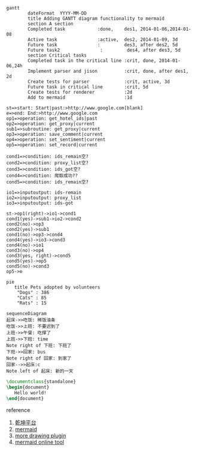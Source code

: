 
```mermaid
gantt
        dateFormat  YYYY-MM-DD
        title Adding GANTT diagram functionality to mermaid
        section A section
        Completed task            :done,    des1, 2014-01-06,2014-01-08
        Active task               :active,  des2, 2014-01-09, 3d
        Future task               :         des3, after des2, 5d
        Future task2               :         des4, after des3, 5d
        section Critical tasks
        Completed task in the critical line :crit, done, 2014-01-06,24h
        Implement parser and jison          :crit, done, after des1, 2d
        Create tests for parser             :crit, active, 3d
        Future task in critical line        :crit, 5d
        Create tests for renderer           :2d
        Add to mermaid                      :1d
```

```flow
st=>start: Start|past:>http://www.google.com[blank]
e=>end: End:>http://www.google.com
op1=>operation: get_hotel_ids|past
op2=>operation: get_proxy|current
sub1=>subroutine: get_proxy|current
op3=>operation: save_comment|current
op4=>operation: set_sentiment|current
op5=>operation: set_record|current

cond1=>condition: ids_remain空?
cond2=>condition: proxy_list空?
cond3=>condition: ids_got空?
cond4=>condition: 爬取成功??
cond5=>condition: ids_remain空?

io1=>inputoutput: ids-remain
io2=>inputoutput: proxy_list
io3=>inputoutput: ids-got

st->op1(right)->io1->cond1
cond1(yes)->sub1->io2->cond2
cond2(no)->op3
cond2(yes)->sub1
cond1(no)->op3->cond4
cond4(yes)->io3->cond3
cond4(no)->io1
cond3(no)->op4
cond3(yes, right)->cond5
cond5(yes)->op5
cond5(no)->cond3
op5->e 
```

```mermaid
pie
   title Pets adopted by volunteers
    "Dogs" : 386
    "Cats" : 85
    "Rats" : 15 
```

```mermaid
sequenceDiagram
起床->>吃饭: 稀饭油条
吃饭->>上班: 不要迟到了
上班->>午餐: 吃撑了
上班->>下班: time
Note right of 下班: 下班了
下班->>回家: bus
Note right of 回家: 到家了
回家-->>起床:c
Note left of 起床: 新的一天
```

```latex {cmd=true}
\documentclass{standalone}
\begin{document}
   Hello world!
\end{document}
```

reference
1. [乾坤平台](https://qiankunpingtai.cn/article/1558878943974)
2. [mermaid](https://mermaid-js.github.io/mermaid/#/pie)
3. [more drawing plugin](https://shd101wyy.github.io/markdown-preview-enhanced/#/diagrams?id=mermaid)
4. [mermaid online tool](https://mermaidjs.github.io/ermaid-live-editor/)